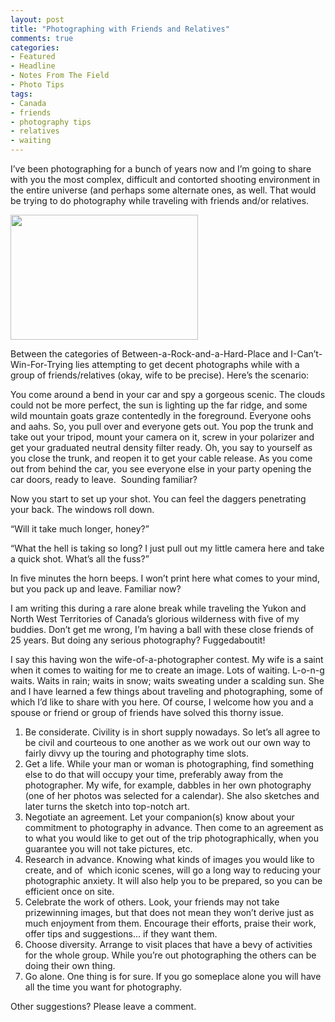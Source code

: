 ```yaml
---
layout: post
title: "Photographing with Friends and Relatives"
comments: true
categories:
- Featured
- Headline
- Notes From The Field
- Photo Tips
tags:
- Canada
- friends
- photography tips
- relatives
- waiting
---
```

I’ve been photographing for a bunch of years now and I’m going to share with you the most complex, difficult and contorted shooting environment in the entire universe (and perhaps some alternate ones, as well. That would be trying to do photography while traveling with friends and/or relatives.

<a href="http://blog.lesterpickerphoto.com/wp-content/uploads/2011/08/LesterPicker_sandhillcranesYukon_landscape.jpg-1-of-1.jpg"><img class="size-medium wp-image-1448" title="LesterPicker_sandhillcranesYukon_landscape.jpg 1 of 1" src="http://blog.lesterpickerphoto.com/wp-content/uploads/2011/08/LesterPicker_sandhillcranesYukon_landscape.jpg-1-of-1-300x200.jpg" alt="" width="300" height="200"></a>

Between the categories of Between-a-Rock-and-a-Hard-Place and I-Can’t-Win-For-Trying lies attempting to get decent photographs while with a group of friends/relatives (okay, wife to be precise). Here’s the scenario:

You come around a bend in your car and spy a gorgeous scenic. The clouds could not be more perfect, the sun is lighting up the far ridge, and some wild mountain goats graze contentedly in the foreground. Everyone oohs and aahs. So, you pull over and everyone gets out. You pop the trunk and take out your tripod, mount your camera on it, screw in your polarizer and get your graduated neutral density filter ready. Oh, you say to yourself as you close the trunk, and reopen it to get your cable release. As you come out from behind the car, you see everyone else in your party opening the car doors, ready to leave.  Sounding familiar?

Now you start to set up your shot. You can feel the daggers penetrating your back. The windows roll down.

“Will it take much longer, honey?”

“What the hell is taking so long? I just pull out my little camera here and take a quick shot. What’s all the fuss?”

In five minutes the horn beeps. I won’t print here what comes to your mind, but you pack up and leave. Familiar now?

I am writing this during a rare alone break while traveling the Yukon and North West Territories of Canada’s glorious wilderness with five of my buddies. Don’t get me wrong, I’m having a ball with these close friends of 25 years. But doing any serious photography? Fuggedaboutit!

I say this having won the wife-of-a-photographer contest. My wife is a saint when it comes to waiting for me to create an image. Lots of waiting. L-o-n-g waits. Waits in rain; waits in snow; waits sweating under a scalding sun. She and I have learned a few things about traveling and photographing, some of which I’d like to share with you here. Of course, I welcome how you and a spouse or friend or group of friends have solved this thorny issue.
<ol>
<li>Be considerate. Civility is in short supply nowadays. So let’s all agree to be civil and courteous to one another as we work out our own way to fairly divvy up the touring and photography time slots.</li>
	<li>Get a life. While your man or woman is photographing, find something else to do that will occupy your time, preferably away from the photographer. My wife, for example, dabbles in her own photography (one of her photos was selected for a calendar). She also sketches and later turns the sketch into top-notch art.</li>
	<li>Negotiate an agreement. Let your companion(s) know about your commitment to photography in advance. Then come to an agreement as to what you would like to get out of the trip photographically, when you guarantee you will not take pictures, etc.</li>
	<li>Research in advance. Knowing what kinds of images you would like to create, and of  which iconic scenes, will go a long way to reducing your photographic anxiety. It will also help you to be prepared, so you can be efficient once on site.</li>
	<li>Celebrate the work of others. Look, your friends may not take prizewinning images, but that does not mean they won’t derive just as much enjoyment from them. Encourage their efforts, praise their work, offer tips and suggestions... if they want them.</li>
	<li>Choose diversity. Arrange to visit places that have a bevy of activities for the whole group. While you’re out photographing the others can be doing their own thing.</li>
	<li>Go alone. One thing is for sure. If you go someplace alone you will have all the time you want for photography.</li>
</ol>
Other suggestions? Please leave a comment.